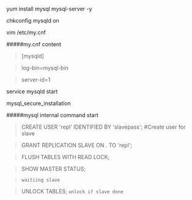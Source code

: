 
yum install mysql mysql-server -y

chkconfig mysqld on

vim /etc/my.cnf

#####my.cnf content

>[mysqld]

>log-bin=mysql-bin

>server-id=1

service mysqld start

mysql_secure_installation

#####mysql internal command start

>CREATE USER 'repl' IDENTIFIED BY 'slavepass'; #Create user for slave

>GRANT REPLICATION SLAVE ON *.* TO 'repl'; 

>FLUSH TABLES WITH READ LOCK;

>SHOW MASTER STATUS;

> `waitiing slave`

>UNLOCK TABLES; `unlock if slave done`

